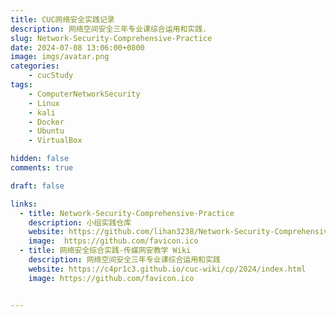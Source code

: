 ```yaml
---
title: CUC网络安全实践记录
description: 网络空间安全三年专业课综合运用和实践.
slug: Network-Security-Comprehensive-Practice
date: 2024-07-08 13:06:00+0800
image: imgs/avatar.png
categories:
    - cucStudy
tags:
    - ComputerNetworkSecurity 
    - Linux
    - kali
    - Docker
    - Ubuntu
    - VirtualBox

hidden: false
comments: true

draft: false

links:
  - title: Network-Security-Comprehensive-Practice 
    description: 小组实践仓库
    website: https://github.com/lihan3238/Network-Security-Comprehensive-Practice
    image:  https://github.com/favicon.ico
  - title: 网络安全综合实践-传媒网安教学 Wiki 
    description: 网络空间安全三年专业课综合运用和实践
    website: https://c4pr1c3.github.io/cuc-wiki/cp/2024/index.html
    image: https://github.com/favicon.ico


---
```


## 
